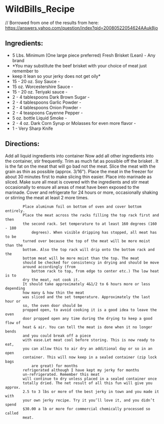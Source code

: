 # WildBills_Recipe

// Borrowed from one of the results from here:
https://answers.yahoo.com/question/index?qid=20080522054624AAuk8jo

## Ingredients:
- 5 Lbs. Minimum (One large piece preferred) Fresh Brisket (Lean) - Any brand 
- *You may substitute the beef brisket with your choice of meat just remember to
- keep it lean so your jerky does not get oily* 
- 15 - 20 oz. Soy Sauce - 
- 15 oz. Worcestershire Sauce - 
- 15 - 20 oz. Teriyaki sauce - 
- 2 - 4 tablespoons Dark Brown Sugar - 
- 2 - 4 tablespoons Garlic Powder - 
- 2 - 4 tablespoons Onion Powder - 
- 2 - 4 teaspoons Cayenne Pepper - 
- 5 oz. bottle Liquid Smoke - 
- 2 - 4 oz. Dark Corn Syrup or Molasses for even more flavor - 
- 1 - Very Sharp Knife 

## Directions:
Add all liquid ingredients into container Now add all other ingredients into the
container, stir frequently. Trim as much fat as possible off the brisket . It is
the fat on the meat that will go bad not the meat. Slice the meat with the grain
as thin as possible (approx. 3/16"). Place the meat in the freezer for about 30
minutes first to make slicing thin easier. Place into marinade as sliced. Make
sure all meat is covered with the ingredients and stir meat occasionally to
ensure all areas of meat have been exposed to the marinade. Cover and
refrigerate for 24 hours or more, 
            occasionally shaking or stirring the meat at least 2 more times. 

            Place aluminum foil on bottom of oven and cover bottom entirely.
            Place the meat across the racks filling the top rack first and then
            the second rack. Set temperature to at least 160 degrees (160 - 180
                degrees). When visible dripping has stopped, all meat has to be
            turned over because the top of the meat will be more moist than the
            bottom. Also the top rack will drip onto the bottom rack and the
            bottom meat will be more moist than the top. The meat 
            should be checked for consistency in drying and should be move
            around accordingly (from 
                bottom rack to top, from edge to center etc.) The low heat is to
            dry the meat, not cook it. 
            It should take approximately 4&1/2 to 6 hours more or less depending
            how many & how thin the meat 
            was sliced and the set temperature. Approximately the last hour or
            so, the oven door should be 
            propped open, to avoid cooking it is a good idea to leave the oven
            door propped open any time during the drying to keep a good flow of
            heat & air. You can tell the meat is done when it no longer bends
            and you could break off a piece 
            with ease.Let meat cool before storing. This is now ready to eat,
            you can allow this to air dry an additional day or so in an open
            container. This will now keep in a sealed container (zip lock bags
                are great) for months 
            refrigerated although I have kept my jerky for months
            un-refrigerated. Remember this meat 
            will continue to dry unless placed in a sealed container once
            totally dried. The net result of all this fun will give you approx.
            2.5 to 3 lbs or more of the best jerky in town and you made it with
            your own jerky recipe. Try it you’ll love it, and you didn’t spend
            $30.00 a lb or more for commercial chemically processed so called
            meat.
